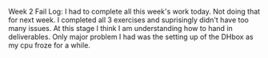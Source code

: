 Week 2 Fail Log: I had to complete all this week's work today. Not doing that for next week. I completed all 3 exercises and suprisingly didn't have too many issues. At this stage I think I am understanding how to hand in deliverables. Only major problem I had was the setting up of the DHbox as my cpu froze for a while.
